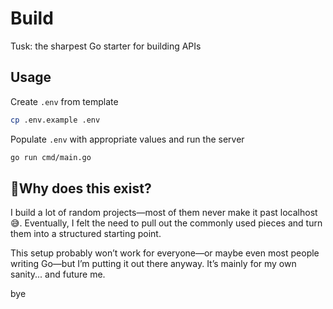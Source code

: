 # Build
Tusk: the sharpest Go starter for building APIs
## Usage

Create `.env` from template 

```bash
cp .env.example .env
```

Populate `.env` with appropriate values and run the server

```bash
go run cmd/main.go
```



## 🤔Why does this exist?

I build a lot of random projects—most of them never make it past localhost 😅. Eventually, I felt the need to pull out the commonly used pieces and turn them into a structured starting point.

This setup probably won’t work for everyone—or maybe even most people writing Go—but I’m putting it out there anyway.
It’s mainly for my own sanity... and future me.



bye</br>

